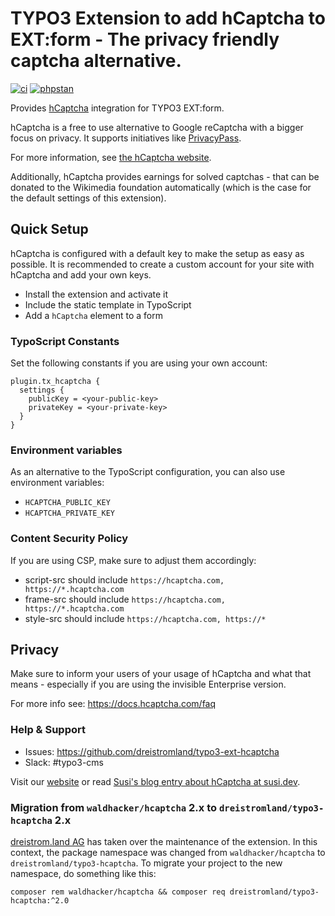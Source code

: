 # TYPO3 Extension to add hCaptcha to EXT:form - The privacy friendly captcha alternative.

[![ci](https://github.com/dreistromland/typo3-ext-hcaptcha/actions/workflows/ci.yml/badge.svg)](https://github.com/dreistromland/typo3-ext-hcaptcha/actions/workflows/ci.yml)
[![phpstan](https://img.shields.io/badge/PHPStan-lvl%20max-blueviolet)](https://phpstan.org/)

Provides [hCaptcha](https://hcaptcha.com) integration for TYPO3 EXT:form.

hCaptcha is a free to use alternative to Google reCaptcha with a bigger focus on privacy. It supports initiatives like [PrivacyPass](https://www.hcaptcha.com/privacy-pass).

For more information, see [the hCaptcha website](https://hcaptcha.com).

Additionally, hCaptcha provides earnings for solved captchas - that can be donated to
the Wikimedia foundation automatically (which is the case for the default settings of this extension).

## Quick Setup

hCaptcha is configured with a default key to make the setup as easy as possible.
It is recommended to create a custom account for your site with hCaptcha and add your own keys.

- Install the extension and activate it
- Include the static template in TypoScript
- Add a `hCaptcha` element to a form

### TypoScript Constants

Set the following constants if you are using your own account:

```typo3_typoscript
plugin.tx_hcaptcha {
  settings {
    publicKey = <your-public-key>
    privateKey = <your-private-key>
  }
}
```

### Environment variables
As an alternative to the TypoScript configuration, you can also use environment variables:
* `HCAPTCHA_PUBLIC_KEY`
* `HCAPTCHA_PRIVATE_KEY`

### Content Security Policy

If you are using CSP, make sure to adjust them accordingly:

* script-src should include `https://hcaptcha.com, https://*.hcaptcha.com`
* frame-src should include `https://hcaptcha.com, https://*.hcaptcha.com`
* style-src should include `https://hcaptcha.com, https://*`

## Privacy

Make sure to inform your users of your usage of hCaptcha and what that means - especially if you
are using the invisible Enterprise version.

For more info see: https://docs.hcaptcha.com/faq

### Help & Support

* Issues: https://github.com/dreistromland/typo3-ext-hcaptcha
* Slack: #typo3-cms

Visit our [website](https://dreistrom.land)
 or read [Susi's blog entry about hCaptcha at susi.dev](https://susi.dev/hcaptcha).

### Migration from `waldhacker/hcaptcha` 2.x to `dreistromland/typo3-hcaptcha` 2.x

[dreistrom.land AG](https://dreistrom.land) has taken over the maintenance of the extension. In this context, the package namespace was changed from `waldhacker/hcaptcha` to `dreistromland/typo3-hcaptcha`.
To migrate your project to the new namespace, do something like this:

```
composer rem waldhacker/hcaptcha && composer req dreistromland/typo3-hcaptcha:^2.0
```
